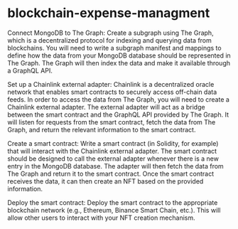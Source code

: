 # blockchain-expense-managment
Connect MongoDB to The Graph: Create a subgraph using The Graph, which is a decentralized protocol for indexing and querying data from blockchains. You will need to write a subgraph manifest and mappings to define how the data from your MongoDB database should be represented in The Graph. The Graph will then index the data and make it available through a GraphQL API.

Set up a Chainlink external adapter: Chainlink is a decentralized oracle network that enables smart contracts to securely access off-chain data feeds. In order to access the data from The Graph, you will need to create a Chainlink external adapter. The external adapter will act as a bridge between the smart contract and the GraphQL API provided by The Graph. It will listen for requests from the smart contract, fetch the data from The Graph, and return the relevant information to the smart contract.

Create a smart contract: Write a smart contract (in Solidity, for example) that will interact with the Chainlink external adapter. The smart contract should be designed to call the external adapter whenever there is a new entry in the MongoDB database. The adapter will then fetch the data from The Graph and return it to the smart contract. Once the smart contract receives the data, it can then create an NFT based on the provided information.

Deploy the smart contract: Deploy the smart contract to the appropriate blockchain network (e.g., Ethereum, Binance Smart Chain, etc.). This will allow other users to interact with your NFT creation mechanism.